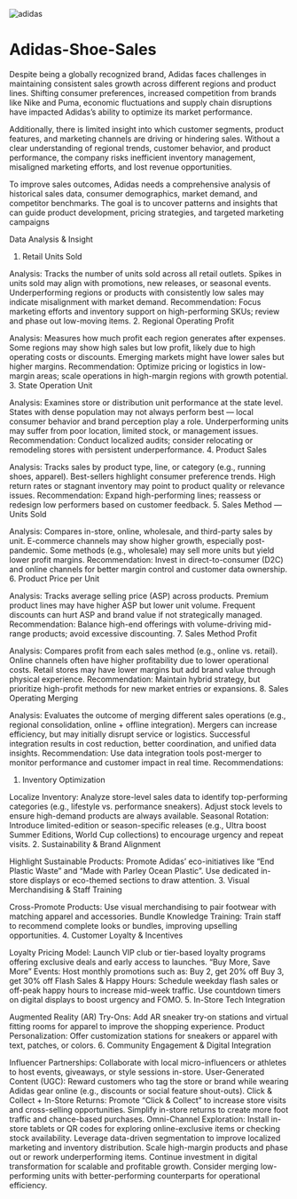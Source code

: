 ![adidas](https://github.com/user-attachments/assets/26cbb826-763d-4241-ae76-07c8d2fc266f)
# Adidas-Shoe-Sales
Despite being a globally recognized brand, Adidas faces challenges in maintaining consistent sales growth across different regions and product lines. Shifting consumer preferences, increased competition from brands like Nike and Puma, economic fluctuations  and supply chain disruptions have impacted Adidas’s ability to optimize its market performance.

Additionally, there is limited insight into which customer segments, product features, and marketing channels are driving or hindering sales. Without a clear understanding of regional trends, customer behavior, and product performance, the company risks inefficient inventory management, misaligned marketing efforts, and lost revenue opportunities.

To improve sales outcomes, Adidas needs a comprehensive analysis of historical sales data, consumer demographics, market demand, and competitor benchmarks. The goal is to uncover patterns and insights that can guide product development, pricing strategies, and targeted marketing campaigns

Data Analysis & Insight

1. Retail Units Sold

Analysis: Tracks the number of units sold across all retail outlets.
Spikes in units sold may align with promotions, new releases, or seasonal events.
Underperforming regions or products with consistently low sales may indicate misalignment with market demand.
Recommendation: Focus marketing efforts and inventory support on high-performing SKUs; review and phase out low-moving items.
2. Regional Operating Profit

Analysis: Measures how much profit each region generates after expenses.
Some regions may show high sales but low profit, likely due to high operating costs or discounts.
Emerging markets might have lower sales but higher margins.
Recommendation: Optimize pricing or logistics in low-margin areas; scale operations in high-margin regions with growth potential.
3. State Operation Unit

Analysis: Examines store or distribution unit performance at the state level.
States with dense population may not always perform best — local consumer behavior and brand perception play a role.
Underperforming units may suffer from poor location, limited stock, or management issues.
Recommendation: Conduct localized audits; consider relocating or remodeling stores with persistent underperformance.
4. Product Sales

Analysis: Tracks sales by product type, line, or category (e.g., running shoes, apparel).
Best-sellers highlight consumer preference trends.
High return rates or stagnant inventory may point to product quality or relevance issues.
Recommendation: Expand high-performing lines; reassess or redesign low performers based on customer feedback.
5. Sales Method — Units Sold

Analysis: Compares in-store, online, wholesale, and third-party sales by unit.
E-commerce channels may show higher growth, especially post-pandemic.
Some methods (e.g., wholesale) may sell more units but yield lower profit margins.
Recommendation: Invest in direct-to-consumer (D2C) and online channels for better margin control and customer data ownership.
6. Product Price per Unit

Analysis: Tracks average selling price (ASP) across products.
Premium product lines may have higher ASP but lower unit volume.
Frequent discounts can hurt ASP and brand value if not strategically managed.
Recommendation: Balance high-end offerings with volume-driving mid-range products; avoid excessive discounting.
7. Sales Method Profit

Analysis: Compares profit from each sales method (e.g., online vs. retail).
Online channels often have higher profitability due to lower operational costs.
Retail stores may have lower margins but add brand value through physical experience.
Recommendation: Maintain hybrid strategy, but prioritize high-profit methods for new market entries or expansions.
8. Sales Operating Merging

Analysis: Evaluates the outcome of merging different sales operations (e.g., regional consolidation, online + offline integration).
Mergers can increase efficiency, but may initially disrupt service or logistics.
Successful integration results in cost reduction, better coordination, and unified data insights.
Recommendation: Use data integration tools post-merger to monitor performance and customer impact in real time.
Recommendations:

1. Inventory Optimization

Localize Inventory:
Analyze store-level sales data to identify top-performing categories (e.g., lifestyle vs. performance sneakers).
Adjust stock levels to ensure high-demand products are always available.
Seasonal Rotation:
Introduce limited-edition or season-specific releases (e.g., Ultra boost Summer Editions, World Cup collections) to encourage urgency and repeat visits.
2. Sustainability & Brand Alignment

Highlight Sustainable Products:
Promote Adidas’ eco-initiatives like “End Plastic Waste” and “Made with Parley Ocean Plastic”.
Use dedicated in-store displays or eco-themed sections to draw attention.
3. Visual Merchandising & Staff Training

Cross-Promote Products:
Use visual merchandising to pair footwear with matching apparel and accessories.
Bundle Knowledge Training:
Train staff to recommend complete looks or bundles, improving upselling opportunities.
4. Customer Loyalty & Incentives

Loyalty Pricing Model:
Launch VIP club or tier-based loyalty programs offering exclusive deals and early access to launches.
“Buy More, Save More” Events:
Host monthly promotions such as:
Buy 2, get 20% off
Buy 3, get 30% off
Flash Sales & Happy Hours:
Schedule weekday flash sales or off-peak happy hours to increase mid-week traffic.
Use countdown timers on digital displays to boost urgency and FOMO.
5. In-Store Tech Integration

Augmented Reality (AR) Try-Ons:
Add AR sneaker try-on stations and virtual fitting rooms for apparel to improve the shopping experience.
Product Personalization:
Offer customization stations for sneakers or apparel with text, patches, or colors.
6. Community Engagement & Digital Integration

Influencer Partnerships:
Collaborate with local micro-influencers or athletes to host events, giveaways, or style sessions in-store.
User-Generated Content (UGC):
Reward customers who tag the store or brand while wearing Adidas gear online (e.g., discounts or social feature shout-outs).
Click & Collect + In-Store Returns:
Promote “Click & Collect” to increase store visits and cross-selling opportunities.
Simplify in-store returns to create more foot traffic and chance-based purchases.
Omni-Channel Exploration:
Install in-store tablets or QR codes for exploring online-exclusive items or checking stock availability.
Leverage data-driven segmentation to improve localized marketing and inventory distribution.
Scale high-margin products and phase out or rework underperforming items.
Continue investment in digital transformation for scalable and profitable growth.
Consider merging low-performing units with better-performing counterparts for operational efficiency.
